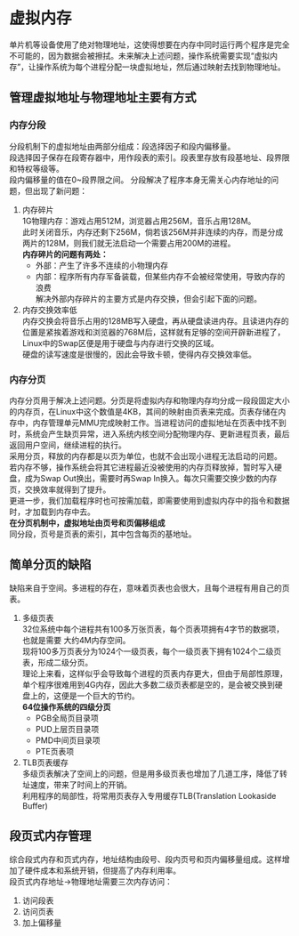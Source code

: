 # 虚拟内存
单片机等设备使用了绝对物理地址，这使得想要在内存中同时运行两个程序是完全不可能的，因为数据会被擦拭。未来解决上述问题，操作系统需要实现“虚拟内存”，让操作系统为每个进程分配一块虚拟地址，然后通过映射去找到物理地址。
## 管理虚拟地址与物理地址主要有方式
### 内存分段  
分段机制下的虚拟地址由两部分组成：段选择因子和段内偏移量。  
段选择因子保存在段寄存器中，用作段表的索引。段表里存放有段基地址、段界限和特权等级等。  
段内偏移量的值在0~段界限之间。
分段解决了程序本身无需关心内存地址的问题，但出现了新问题：
1. 内存碎片  
   1G物理内存：游戏占用512M，浏览器占用256M，音乐占用128M。  
   此时关闭音乐，内存还剩下256M，倘若该256M并非连续的内存，而是分成两片的128M，则我们就无法启动一个需要占用200M的进程。  
   **内存碎片的问题有两处：**  
   * 外部：产生了许多不连续的小物理内存  
   * 内部：程序所有内存军备装载，但某些内存不会被经常使用，导致内存的浪费  
解决外部内存碎片的主要方式是内存交换，但会引起下面的问题。
2. 内存交换效率低  
   内存交换会将音乐占用的128MB写入硬盘，再从硬盘读进内存。且读进内存的位置是紧挨着游戏和浏览器的768M后，这样就有足够的空间开辟新进程了，Linux中的Swap区便是用于硬盘与内存进行交换的区域。  
   硬盘的读写速度是很慢的，因此会导致卡顿，使得内存交换效率低。
### 内存分页  
内存分页用于解决上述问题。分页是将虚拟内存和物理内存均分成一段段固定大小的内存页，在Linux中这个数值是4KB，其间的映射由页表来完成。页表存储在内存中，内存管理单元MMU完成映射工作。当进程访问的虚拟地址在页表中找不到时，系统会产生缺页异常，进入系统内核空间分配物理内存、更新进程页表，最后返回用户空间，继续进程的执行。  
采用分页，释放的内存都是以页为单位，也就不会出现小进程无法启动的问题。
若内存不够，操作系统会将其它进程最近没被使用的内存页释放掉，暂时写入硬盘，成为Swap Out换出，需要时再Swap In换入。每次只需要交换少数的内存页，交换效率就得到了提升。  
更进一步，我们加载程序时也可按需加载，即需要使用到虚拟内存中的指令和数据时，才加载到内存中去。  
**在分页机制中，虚拟地址由页号和页偏移组成**  
同分段，页号是页表的索引，其中包含每页的基地址。

## 简单分页的缺陷
缺陷来自于空间。多进程的存在，意味着页表也会很大，且每个进程有用自己的页表。
1. 多级页表  
   32位系统中每个进程共有100多万张页表，每个页表项拥有4字节的数据项，也就是需要 大约4M内存空间。  
   现将100多万页表分为1024个一级页表，每个一级页表下拥有1024个二级页表，形成二级分页。  
   理论上来看，这样似乎会导致每个进程的页表内存更大，但由于局部性原理，单个程序很难用到4G内存，因此大多数二级页表都是空的，是会被交换到硬盘上的，这便是一个巨大的节约。  
   **64位操作系统的四级分页**
   * PGB全局页目录项
   * PUD上层页目录项
   * PMD中间页目录项
   * PTE页表项
2. TLB页表缓存  
   多级页表解决了空间上的问题，但是用多级页表也增加了几道工序，降低了转址速度，带来了时间上的开销。  
   利用程序的局部性，将常用页表存入专用缓存TLB(Translation Lookaside Buffer)

## 段页式内存管理
综合段式内存和页式内存，地址结构由段号、段内页号和页内偏移量组成。这样增加了硬件成本和系统开销，但提高了内存利用率。  
段页式内存地址->物理地址需要三次内存访问：
1. 访问段表
2. 访问页表
3. 加上偏移量